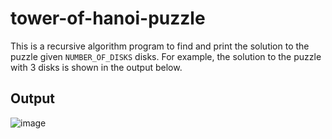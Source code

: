 # tower-of-hanoi-puzzle

This is a recursive algorithm program to find and print the solution to the puzzle given `NUMBER_OF_DISKS` disks. For example, the solution to the puzzle with 3 disks is shown in the output below.

## Output
![image](https://github.com/user-attachments/assets/b0f73b2d-4d14-40d0-a7f5-2216742ee8bc)
